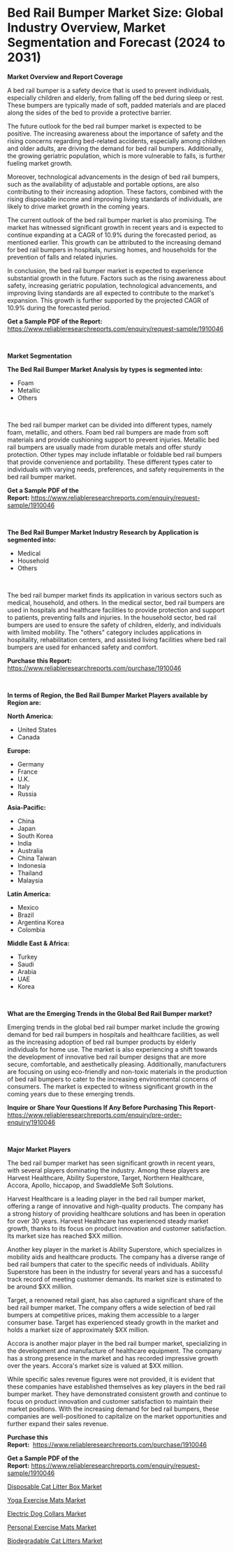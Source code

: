 <p><h1>Bed Rail Bumper Market Size: Global Industry Overview, Market Segmentation and Forecast (2024 to 2031)</h1></p><p><strong>Market Overview and Report Coverage</strong></p>
<p><p>A bed rail bumper is a safety device that is used to prevent individuals, especially children and elderly, from falling off the bed during sleep or rest. These bumpers are typically made of soft, padded materials and are placed along the sides of the bed to provide a protective barrier.</p><p>The future outlook for the bed rail bumper market is expected to be positive. The increasing awareness about the importance of safety and the rising concerns regarding bed-related accidents, especially among children and older adults, are driving the demand for bed rail bumpers. Additionally, the growing geriatric population, which is more vulnerable to falls, is further fueling market growth.</p><p>Moreover, technological advancements in the design of bed rail bumpers, such as the availability of adjustable and portable options, are also contributing to their increasing adoption. These factors, combined with the rising disposable income and improving living standards of individuals, are likely to drive market growth in the coming years.</p><p>The current outlook of the bed rail bumper market is also promising. The market has witnessed significant growth in recent years and is expected to continue expanding at a CAGR of 10.9% during the forecasted period, as mentioned earlier. This growth can be attributed to the increasing demand for bed rail bumpers in hospitals, nursing homes, and households for the prevention of falls and related injuries.</p><p>In conclusion, the bed rail bumper market is expected to experience substantial growth in the future. Factors such as the rising awareness about safety, increasing geriatric population, technological advancements, and improving living standards are all expected to contribute to the market's expansion. This growth is further supported by the projected CAGR of 10.9% during the forecasted period.</p></p>
<p><strong>Get a Sample PDF of the Report:</strong> <a href="https://www.reliableresearchreports.com/enquiry/request-sample/1910046">https://www.reliableresearchreports.com/enquiry/request-sample/1910046</a></p>
<p>&nbsp;</p>
<p><strong>Market Segmentation</strong></p>
<p><strong>The Bed Rail Bumper Market Analysis by types is segmented into:</strong></p>
<p><ul><li>Foam</li><li>Metallic</li><li>Others</li></ul></p>
<p>&nbsp;</p>
<p><p>The bed rail bumper market can be divided into different types, namely foam, metallic, and others. Foam bed rail bumpers are made from soft materials and provide cushioning support to prevent injuries. Metallic bed rail bumpers are usually made from durable metals and offer sturdy protection. Other types may include inflatable or foldable bed rail bumpers that provide convenience and portability. These different types cater to individuals with varying needs, preferences, and safety requirements in the bed rail bumper market.</p></p>
<p><strong>Get a Sample PDF of the Report:</strong>&nbsp;<a href="https://www.reliableresearchreports.com/enquiry/request-sample/1910046">https://www.reliableresearchreports.com/enquiry/request-sample/1910046</a></p>
<p>&nbsp;</p>
<p><strong>The Bed Rail Bumper Market Industry Research by Application is segmented into:</strong></p>
<p><ul><li>Medical</li><li>Household</li><li>Others</li></ul></p>
<p>&nbsp;</p>
<p><p>The bed rail bumper market finds its application in various sectors such as medical, household, and others. In the medical sector, bed rail bumpers are used in hospitals and healthcare facilities to provide protection and support to patients, preventing falls and injuries. In the household sector, bed rail bumpers are used to ensure the safety of children, elderly, and individuals with limited mobility. The "others" category includes applications in hospitality, rehabilitation centers, and assisted living facilities where bed rail bumpers are used for enhanced safety and comfort.</p></p>
<p><strong>Purchase this Report:</strong>&nbsp; <a href="https://www.reliableresearchreports.com/purchase/1910046">https://www.reliableresearchreports.com/purchase/1910046</a></p>
<p>&nbsp;</p>
<p><strong>In terms of Region, the Bed Rail Bumper Market Players available by Region are:</strong></p>
<p>
    <p> <strong> North America: </strong>
        <ul>
            <li>United States</li>
            <li>Canada</li>
        </ul>
        </p> 
    <p> <strong> Europe: </strong>
        <ul>
            <li>Germany</li>
            <li>France</li>
            <li>U.K.</li>
            <li>Italy</li>
            <li>Russia</li>
        </ul>
        </p> 
    <p> <strong> Asia-Pacific: </strong>
        <ul>
            <li>China</li>
            <li>Japan</li>
            <li>South Korea</li>
            <li>India</li>
            <li>Australia</li>
            <li>China Taiwan</li>
            <li>Indonesia</li>
            <li>Thailand</li>
            <li>Malaysia</li>
        </ul>
        </p> 
    <p> <strong> Latin America: </strong>
        <ul>
            <li>Mexico</li>
            <li>Brazil</li>
            <li>Argentina Korea</li>
            <li>Colombia</li>
        </ul>
        </p> 
    <p> <strong> Middle East & Africa: </strong>
        <ul>
            <li>Turkey</li>
            <li>Saudi</li>
            <li>Arabia</li>
            <li>UAE</li>
            <li>Korea</li>
        </ul>
    </p>
    </p>
<p>&nbsp;</p>
<p><strong>What are the Emerging Trends in the Global Bed Rail Bumper market?</strong></p>
<p><p>Emerging trends in the global bed rail bumper market include the growing demand for bed rail bumpers in hospitals and healthcare facilities, as well as the increasing adoption of bed rail bumper products by elderly individuals for home use. The market is also experiencing a shift towards the development of innovative bed rail bumper designs that are more secure, comfortable, and aesthetically pleasing. Additionally, manufacturers are focusing on using eco-friendly and non-toxic materials in the production of bed rail bumpers to cater to the increasing environmental concerns of consumers. The market is expected to witness significant growth in the coming years due to these emerging trends.</p></p>
<p><strong>Inquire or Share Your Questions If Any Before Purchasing This Report</strong>- <a href="https://www.reliableresearchreports.com/enquiry/pre-order-enquiry/1910046">https://www.reliableresearchreports.com/enquiry/pre-order-enquiry/1910046</a></p>
<p>&nbsp;</p>
<p><strong>Major Market Players</strong></p>
<p><p>The bed rail bumper market has seen significant growth in recent years, with several players dominating the industry. Among these players are Harvest Healthcare, Ability Superstore, Target, Northern Healthcare, Accora, Apollo, hiccapop, and SwaddleMe Soft Solutions.</p><p>Harvest Healthcare is a leading player in the bed rail bumper market, offering a range of innovative and high-quality products. The company has a strong history of providing healthcare solutions and has been in operation for over 30 years. Harvest Healthcare has experienced steady market growth, thanks to its focus on product innovation and customer satisfaction. Its market size has reached $XX million.</p><p>Another key player in the market is Ability Superstore, which specializes in mobility aids and healthcare products. The company has a diverse range of bed rail bumpers that cater to the specific needs of individuals. Ability Superstore has been in the industry for several years and has a successful track record of meeting customer demands. Its market size is estimated to be around $XX million.</p><p>Target, a renowned retail giant, has also captured a significant share of the bed rail bumper market. The company offers a wide selection of bed rail bumpers at competitive prices, making them accessible to a larger consumer base. Target has experienced steady growth in the market and holds a market size of approximately $XX million.</p><p>Accora is another major player in the bed rail bumper market, specializing in the development and manufacture of healthcare equipment. The company has a strong presence in the market and has recorded impressive growth over the years. Accora's market size is valued at $XX million.</p><p>While specific sales revenue figures were not provided, it is evident that these companies have established themselves as key players in the bed rail bumper market. They have demonstrated consistent growth and continue to focus on product innovation and customer satisfaction to maintain their market positions. With the increasing demand for bed rail bumpers, these companies are well-positioned to capitalize on the market opportunities and further expand their sales revenue.</p></p>
<p><strong>Purchase this Report:</strong>&nbsp;&nbsp;<a href="https://www.reliableresearchreports.com/purchase/1910046">https://www.reliableresearchreports.com/purchase/1910046</a></p>
<p></p>
<p><strong>Get a Sample PDF of the Report:</strong>&nbsp;<a href="https://www.reliableresearchreports.com/enquiry/request-sample/1910046">https://www.reliableresearchreports.com/enquiry/request-sample/1910046</a></p>
<p><p><a href="https://github.com/vimar16th/Market-Research-Report-List-2/blob/main/disposable-cat-litter-box-market.md">Disposable Cat Litter Box Market</a></p><p><a href="https://github.com/gulaimolin/Market-Research-Report-List-2/blob/main/yoga-exercise-mats-market.md">Yoga Exercise Mats Market</a></p><p><a href="https://github.com/luckyshygirl/Market-Research-Report-List-2/blob/main/electric-dog-collars-market.md">Electric Dog Collars Market</a></p><p><a href="https://github.com/gdfhhhj/Market-Research-Report-List-2/blob/main/personal-exercise-mats-market.md">Personal Exercise Mats Market</a></p><p><a href="https://github.com/sofayahoo2023/Market-Research-Report-List-2/blob/main/biodegradable-cat-litters-market.md">Biodegradable Cat Litters Market</a></p></p>
